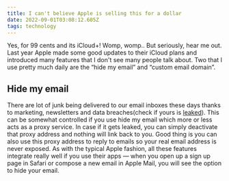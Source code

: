 ```yaml
---
title: I can't believe Apple is selling this for a dollar
date: 2022-09-01T03:08:12.605Z
tags: technology
---
```

Yes, for 99 cents and its iCloud+! Womp, womp.. But seriously, hear me out. Last year Apple made some good updates to their iCloud plans and introduced many features that I don't see many people talk about. Two that I use pretty much daily are the “hide my email” and “custom email domain”. 

## Hide my email

There are lot of junk being delivered to our email inboxes these days thanks to marketing, newsletters and data breaches(check if yours is [leaked](https://haveibeenpwned.com)). This can be somewhat controlled if you use hide my email which more or less acts as a proxy service. In case if it gets leaked, you can simply deactivate that proxy address and nothing will link back to you. Good thing is you can also use this proxy address to reply to emails so your real email address is never exposed. As with the typical Apple fashion, all these features integrate really well if you use their apps — when you open up a sign up page in Safari or compose a new email in Apple Mail, you will see the option to hide your email.